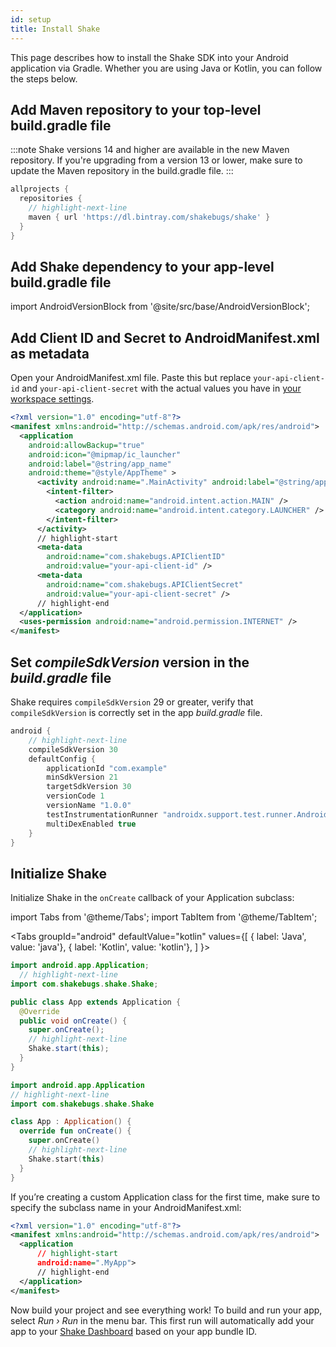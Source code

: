 ```yaml
---
id: setup
title: Install Shake
---
```

This page describes how to install the Shake SDK into your Android application via Gradle.
Whether you are using Java or Kotlin, you can follow the steps below.

## Add Maven repository to your top-level build.gradle file
:::note
Shake versions 14 and higher are available in the new Maven repository. If you're upgrading from a version 13 or lower, make sure to update the Maven repository in the build.gradle file.
:::

```groovy title="build.gradle"
allprojects {
  repositories {
    // highlight-next-line
    maven { url 'https://dl.bintray.com/shakebugs/shake' }
  }
}
```

## Add Shake dependency to your app-level build.gradle file
import AndroidVersionBlock from '@site/src/base/AndroidVersionBlock';

<AndroidVersionBlock></AndroidVersionBlock>

## Add Client ID and Secret to AndroidManifest.xml as metadata
Open your AndroidManifest.xml file. Paste this but replace `your-api-client-id` and
`your-api-client-secret` with the actual values you have in [your workspace settings](https://app.shakebugs.com/settings/workspace#general).

```xml title="AndroidManifest.xml"
<?xml version="1.0" encoding="utf-8"?>
<manifest xmlns:android="http://schemas.android.com/apk/res/android">
  <application
    android:allowBackup="true"
    android:icon="@mipmap/ic_launcher"
    android:label="@string/app_name"
    android:theme="@style/AppTheme" >
      <activity android:name=".MainActivity" android:label="@string/app_name" >
        <intent-filter>
          <action android:name="android.intent.action.MAIN" />
          <category android:name="android.intent.category.LAUNCHER" />
        </intent-filter>
      </activity>
      // highlight-start
      <meta-data
        android:name="com.shakebugs.APIClientID"
        android:value="your-api-client-id" />
      <meta-data
        android:name="com.shakebugs.APIClientSecret"
        android:value="your-api-client-secret" />
      // highlight-end
  </application>
  <uses-permission android:name="android.permission.INTERNET" />
</manifest>
```

## Set *compileSdkVersion* version in the *build.gradle* file
Shake requires `compileSdkVersion` 29 or greater, verify that `compileSdkVersion` is correctly set in the app *build.gradle* file.

```groovy title="build.gradle"
android {
    // highlight-next-line
    compileSdkVersion 30
    defaultConfig {
        applicationId "com.example"
        minSdkVersion 21
        targetSdkVersion 30
        versionCode 1
        versionName "1.0.0"
        testInstrumentationRunner "androidx.support.test.runner.AndroidJUnitRunner"
        multiDexEnabled true
    }
}
```

## Initialize Shake
Initialize Shake in the `onCreate` callback of your Application subclass:

import Tabs from '@theme/Tabs';
import TabItem from '@theme/TabItem';

<Tabs
  groupId="android"
  defaultValue="kotlin"
  values={[
    { label: 'Java', value: 'java'},
    { label: 'Kotlin', value: 'kotlin'},
  ]
}>

<TabItem value="java">

```java title="App.java"
import android.app.Application;
  // highlight-next-line
import com.shakebugs.shake.Shake;

public class App extends Application {
  @Override
  public void onCreate() {
    super.onCreate();
    // highlight-next-line
    Shake.start(this);
  }
}
```

</TabItem>

<TabItem value="kotlin">

```kotlin title="App.kt"
import android.app.Application
// highlight-next-line
import com.shakebugs.shake.Shake

class App : Application() {
  override fun onCreate() {
    super.onCreate()
    // highlight-next-line
    Shake.start(this)
  }
}
```

</TabItem>
</Tabs>

If you’re creating a custom Application class for the first time, make sure to specify the subclass name in your AndroidManifest.xml:

```xml title="AndroidManifest.xml"
<?xml version="1.0" encoding="utf-8"?>
<manifest xmlns:android="http://schemas.android.com/apk/res/android">
  <application
      // highlight-start
      android:name=".MyApp">
      // highlight-end
  </application>
</manifest>
```

Now build your project and see everything work! To build and run your
app, select *Run › Run* in the menu bar. This first run will automatically
add your app to your [Shake Dashboard](https://app.shakebugs.com/) based on your app bundle ID.
